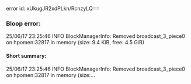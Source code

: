 error id: xUkugJR2xdPLkn/RcnzyLQ==
### Bloop error:

25/06/17 23:25:46 INFO BlockManagerInfo: Removed broadcast_3_piece0 on hpomen:32817 in memory (size: 9.4 KiB, free: 4.5 GiB)
#### Short summary: 

25/06/17 23:25:46 INFO BlockManagerInfo: Removed broadcast_3_piece0 on hpomen:32817 in memory (size:...